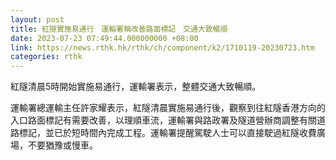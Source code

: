 ```yaml
---
layout: post
title: 紅隧實施易通行　運輸署稱改善路面標記　交通大致暢順
date: 2023-07-23 07:49:44.000000000 +08:00
link: https://news.rthk.hk/rthk/ch/component/k2/1710119-20230723.htm
categories: rthk
---
```


紅隧清晨5時開始實施易通行，運輸署表示，整體交通大致暢順。

運輸署總運輸主任許家耀表示，紅隧清晨實施易通行後，觀察到往紅隧香港方向的入口路面標記有需要改善，以理順車流，運輸署與路政署及隧道營辦商調整有關道路標記，並已於短時間內完成工程。運輸署提醒駕駛人士可以直接駛過紅隧收費廣場，不要猶豫或慢車。
